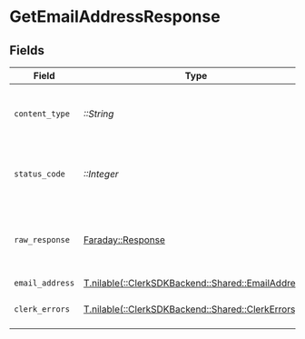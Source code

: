 # GetEmailAddressResponse


## Fields

| Field                                                                                     | Type                                                                                      | Required                                                                                  | Description                                                                               |
| ----------------------------------------------------------------------------------------- | ----------------------------------------------------------------------------------------- | ----------------------------------------------------------------------------------------- | ----------------------------------------------------------------------------------------- |
| `content_type`                                                                            | *::String*                                                                                | :heavy_check_mark:                                                                        | HTTP response content type for this operation                                             |
| `status_code`                                                                             | *::Integer*                                                                               | :heavy_check_mark:                                                                        | HTTP response status code for this operation                                              |
| `raw_response`                                                                            | [Faraday::Response](https://www.rubydoc.info/gems/faraday/Faraday/Response)               | :heavy_check_mark:                                                                        | Raw HTTP response; suitable for custom response parsing                                   |
| `email_address`                                                                           | [T.nilable(::ClerkSDKBackend::Shared::EmailAddress)](../../models/shared/emailaddress.md) | :heavy_minus_sign:                                                                        | Success                                                                                   |
| `clerk_errors`                                                                            | [T.nilable(::ClerkSDKBackend::Shared::ClerkErrors)](../../models/shared/clerkerrors.md)   | :heavy_minus_sign:                                                                        | Request was not successful                                                                |